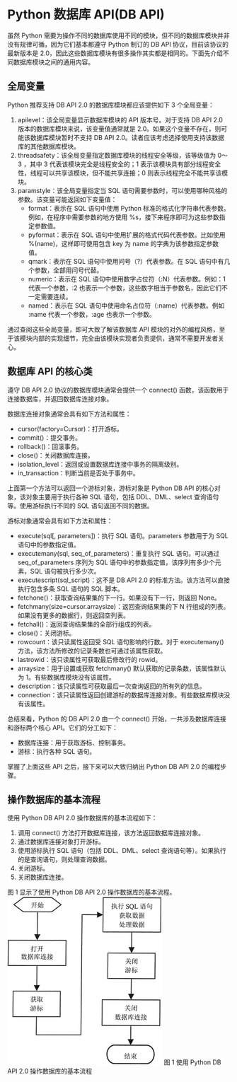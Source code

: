 # Python 数据库 API(DB API)

虽然 Python 需要为操作不同的数据库使用不同的模块，但不同的数据库模块并非没有规律可循，因为它们基本都遵守 Python 制订的 DB API 协议，目前该协议的最新版本是 2.0，因此这些数据库模块有很多操作其实都是相同的。下面先介绍不同数据库模块之间的通用内容。

## 全局变量

Python 推荐支持 DB API 2.0 的数据库模块都应该提供如下 3 个全局变量：

1.  apilevel：该全局变量显示数据库模块的 API 版本号。对于支持 DB API 2.0 版本的数据库模块来说，该变量值通常就是 2.0。如果这个变量不存在，则可能该数据库模块暂时不支持 DB API 2.0。读者应该考虑选择使用支持该数据库的其他数据库模块。
2.  threadsafety：该全局变量指定数据库模块的线程安全等级，该等级值为 0～3 ，其中 3 代表该模块完全是线程安全的；1 表示该模块具有部分线程安全性，线程可以共享该模块，但不能共享连接；0 则表示线程完全不能共享该模块。
3.  paramstyle：该全局变量指定当 SQL 语句需要参数时，可以使用哪种风格的参数。该变量可能返回如下变量值：
    *   format：表示在 SQL 语句中使用 Python 标准的格式化字符串代表参数。例如，在程序中需要参数的地方使用 %s，接下来程序即可为这些参数指定参数值。
    *   pyformat：表示在 SQL 语句中使用扩展的格式代码代表参数。比如使用 %(name)，这样即可使用包含 key 为 name 的字典为该参数指定参数值。
    *   qmark：表示在 SQL 语句中使用问号（?）代表参数。在 SQL 语句中有几个参数，全部用问号代替。
    *   numeric：表示在 SQL 语句中使用数字占位符（:N）代表参数。例如：1 代表一个参数，:2 也表示一个参数，这些数字相当于参数名，因此它们不一定需要连续。
    *   named：表示在 SQL 语句中使用命名占位符（:name）代表参数。例如 :name 代表一个参数，:age 也表示一个参数。

通过查阅这些全局变量，即可大致了解该数据库 API 模块的对外的编程风格，至于该模块内部的实现细节，完全由该模块实现者负责提供，通常不需要开发者关心。

## 数据库 API 的核心类

遵守 DB API 2.0 协议的数据库模块通常会提供一个 connect() 函数，该函数用于连接数据库，并返回数据库连接对象。

数据库连接对象通常会具有如下方法和属性：

*   cursor(factory=Cursor)：打开游标。
*   commit()：提交事务。
*   rollback()：回滚事务。
*   close()：关闭数据库连接。
*   isolation_level：返回或设置数据库连接中事务的隔离级别。
*   in_transaction：判断当前是否处于事务中。

上面第一个方法可以返回一个游标对象，游标对象是 Python DB API 的核心对象，该对象主要用于执行各种 SQL 语句，包括 DDL、DML、select 查询语句等。使用游标执行不同的 SQL 语句返回不同的数据。

游标对象通常会具有如下方法和属性：

*   execute(sql[, parameters])：执行 SQL 语句。parameters 参数用于为 SQL 语句中的参数指定值。
*   executemany(sql, seq_of_parameters)：重复执行 SQL 语句。可以通过 seq_of_parameters 序列为 SQL 语句中的参数指定值，该序列有多少个元素，SQL 语句被执行多少次。
*   executescript(sql_script)：这不是 DB API 2.0 的标准方法。该方法可以直接执行包含多条 SQL 语句的 SQL 脚本。
*   fetchone()：获取查询结果集的下一行。如果没有下一行，则返回 None。
*   fetchmany(size=cursor.arraysize)：返回查询结果集的下 N 行组成的列表。如果没有更多的数据行，则返回空列表。
*   fetchall()：返回查询结果集的全部行组成的列表。
*   close()：关闭游标。
*   rowcount：该只读属性返回受 SQL 语句影响的行数。对于 executemany() 方法，该方法所修改的记录条数也可通过该属性获取。
*   lastrowid：该只读属性可获取最后修改行的 rowid。
*   arraysize：用于设置或获取 fetchmany() 默认获取的记录条数，该属性默认为 1。有些数据库模块没有该属性。
*   description：该只读属性可获取最后一次查询返回的所有列的信息。
*   connection：该只读属性返回创建游标的数据库连接对象。有些数据库模块没有该属性。

总结来看，Python 的 DB API 2.0 由一个 connect() 开始，一共涉及数据库连接和游标两个核心 API。它们的分工如下：

*   数据库连接：用于获取游标、控制事务。
*   游标：执行各种 SQL 语句。

掌握了上面这些 API 之后，接下来可以大致归纳出 Python DB API 2.0 的编程步骤。

## 操作数据库的基本流程

使用 Python DB API 2.0 操作数据库的基本流程如下：

1.  调用 connect() 方法打开数据库连接，该方法返回数据库连接对象。
2.  通过数据库连接对象打开游标。
3.  使用游标执行 SQL 语句（包括 DDL、DML、select 查询语句等）。如果执行的是查询语句，则处理查询数据。
4.  关闭游标。
5.  关闭数据库连接。

图 1 显示了使用 Python DB API 2.0 操作数据库的基本流程。
![使用 Python DB API 2.0 操作数据库的基本流程](img/e0fef97e802afeb4ba4fd83e1578010d.jpg)
图 1 使用 Python DB API 2.0 操作数据库的基本流程